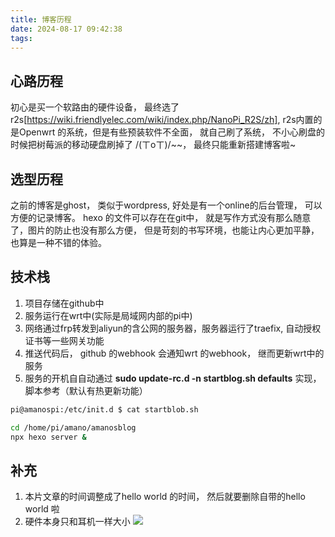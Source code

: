 ```yaml
---
title: 博客历程
date: 2024-08-17 09:42:38
tags:
---
```



## 心路历程

初心是买一个软路由的硬件设备， 最终选了 r2s[https://wiki.friendlyelec.com/wiki/index.php/NanoPi_R2S/zh], r2s内置的是Openwrt 的系统，但是有些预装软件不全面， 就自己刷了系统， 不小心刷盘的时候把树莓派的移动硬盘刷掉了 /(ㄒoㄒ)/~~， 最终只能重新搭建博客啦~


## 选型历程

之前的博客是ghost， 类似于wordpress, 好处是有一个online的后台管理， 可以方便的记录博客。
hexo 的文件可以存在在git中， 就是写作方式没有那么随意了，图片的防止也没有那么方便， 但是苛刻的书写环境，也能让内心更加平静， 也算是一种不错的体验。

## 技术栈

1. 项目存储在github中
2. 服务运行在wrt中(实际是局域网内部的pi中)
3. 网络通过frp转发到aliyun的含公网的服务器，服务器运行了traefix, 自动授权证书等一些网关功能
4. 推送代码后， github 的webhook 会通知wrt 的webhook， 继而更新wrt中的服务
5. 服务的开机自自动通过 **sudo update-rc.d -n startblog.sh defaults** 实现，脚本参考（默认有热更新功能）
```bash
pi@amanospi:/etc/init.d $ cat startblob.sh

cd /home/pi/amano/amanosblog
npx hexo server &
```


## 补充
1. 本片文章的时间调整成了hello world 的时间， 然后就要删除自带的hello world 啦
2. 硬件本身只和耳机一样大小
![](/images/r2s.jpg)